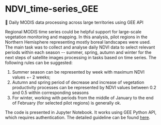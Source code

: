 # NDVI_time-series_GEE
🗾 Daily MODIS data processing across large territories using GEE API

Regional MODIS time series could be helpful support for large-scale vegetation monitoring and mapping. 
In this analysis, pilot regions in the Northern Hemisphere representing mostly boreal landscapes were used. The main task was to collect and analyse daily NDVI data to select relevant periods within each season -- summer, spring, autumn and winter for the next steps of satellite images processing in tasks based on time series.
The following rules can be suggested:
1) Summer season can be represented by week  with maximum NDVI values +- 2 weeks;
2) Autumn and spring period of decrease and increase of vegetation productivity  processes can be represented by NDVI values between 0.2 and 0.5 within corresponding seasons
3) For winter, working with periods from the middle of January to the end of February (for selected pilot regions) is generally ok. 
 
The code is presented in Jupyter Notebook. It works using GEE Python API, which requires authentication. The detailed guideline can be found [here](https://developers.google.com/earth-engine/tutorials/community/intro-to-python-api).


